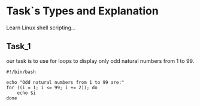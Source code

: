 # Task`s Types and Explanation

Learn Linux shell scripting...

## Task_1

our task is to use for loops to display only odd natural numbers from 1 to 99.

```
#!/bin/bash

echo "Odd natural numbers from 1 to 99 are:"
for ((i = 1; i <= 99; i += 2)); do
    echo $i
done
```